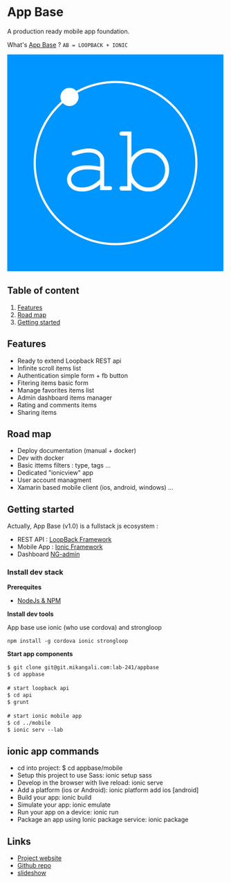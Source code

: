 # App Base

A production ready mobile app foundation.

What's [App Base](http://appbase.ga) ? `AB = LOOPBACK + IONIC`

![](logo.jpg)

## Table of content

1. [Features](#features)
1. [Road map](#raod-map)
1. [Getting started](#getting-started)

## Features

* Ready to extend Loopback REST api
* Infinite scroll items list
* Authentication simple form + fb button
* Fitering items basic form
* Manage favorites items list
* Admin dashboard items manager
* Rating and comments items
* Sharing items

## Road map

* Deploy documentation (manual + docker)
* Dev with docker
* Basic ittems filters : type, tags ...
* Dedicated "ionicview" app
* User account managment
* Xamarin based mobile client (ios, android, windows) 
...

## Getting started

Actually, App Base (v1.0) is a fullstack js ecosystem :

* REST API : [LoopBack Framework](https://strongloop.com/node-js/loopback-framework)
* Mobile App : [Ionic Framework](http://ionicframework.com/)
* Dashboard [NG-admin](https://github.com/marmelab/ng-admin)

### Install dev stack

__Prerequites__

* [NodeJs & NPM](https://nodejs.org)

__Install dev tools__

App base use ionic (who use cordova) and strongloop

```
npm install -g cordova ionic strongloop
```

__Start app components__

```
$ git clone git@git.mikangali.com:lab-241/appbase
$ cd appbase

# start loopback api
$ cd api
$ grunt

# start ionic mobile app
$ cd ../mobile
$ ionic serv --lab
```

## ionic app commands

 * cd into project: $ cd appbase/mobile
 * Setup this project to use Sass: ionic setup sass
 * Develop in the browser with live reload: ionic serve
 * Add a platform (ios or Android): ionic platform add ios [android]
 * Build your app: ionic build <PLATFORM>
 * Simulate your app: ionic emulate <PLATFORM>
 * Run your app on a device: ionic run <PLATFORM>
 * Package an app using Ionic package service: ionic package <MODE> <PLATFORM>


## Links

* [Project website](http://appbase.ga)
* [Github repo](https://github.com/lab-241/appbase)
* [slideshow](https://slides.com/mikamboo/app-base/edit)

